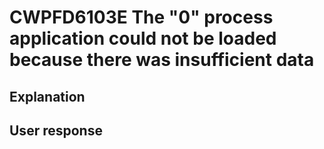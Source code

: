 # CWPFD6103E The "0" process application could not be loaded because there was insufficient data

## Explanation

## User response